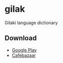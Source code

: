 # gilak

Gilaki language dictionary

## Download

- [Google Play](https://play.google.com/store/apps/details?id=studio.arvix.gilak)
- [Cafebazaar](https://cafebazaar.ir/app/studio.arvix.gilak)
